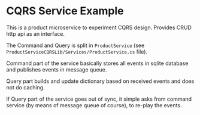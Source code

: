 # CQRS Service Example

This is a product microservice to experiment CQRS design. Provides CRUD http api as an interface.

The Command and Query is split in `ProductService` (see `ProductServiceCQRSLib/Services/ProductService.cs` file).

Command part of the service basically stores all events in sqlite database and publishes events in message queue.

Query part builds and update dictionary based on received events and does not do caching.

If Query part of the service goes out of sync, it simple asks from command service (by means of message queue of course), to re-play the events.
